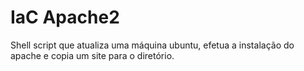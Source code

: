 # IaC Apache2

Shell script que atualiza uma máquina ubuntu, efetua a instalação do apache e copia um site para o diretório.
